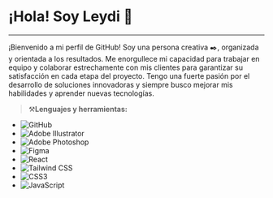 # ¡Hola! Soy Leydi 👋

---

¡Bienvenido a mi perfil de GitHub! Soy una persona creativa ✒️, organizada y orientada a los resultados. Me enorgullece mi capacidad para trabajar en equipo y colaborar estrechamente con mis clientes para garantizar su satisfacción en cada etapa del proyecto. Tengo una fuerte pasión por el desarrollo de soluciones innovadoras y siempre busco mejorar mis habilidades y aprender nuevas tecnologías.

>⚒️**Lenguajes y herramientas:**


- ![GitHub](https://img.shields.io/badge/-GitHub-181717?style=flat&logo=github&logoColor=white)
- ![Adobe Illustrator](https://img.shields.io/badge/-Adobe%20Illustrator-FF9A00?style=flat&logo=adobe%20illustrator&logoColor=white)
- ![Adobe Photoshop](https://img.shields.io/badge/-Adobe%20Photoshop-31A8FF?style=flat&logo=adobe%20photoshop&logoColor=white)
- ![Figma](https://img.shields.io/badge/-Figma-F24E1E?style=flat&logo=figma&logoColor=white)
- ![React](https://img.shields.io/badge/-React-20232A?style=flat&logo=react&logoColor=61DAFB)
- ![Tailwind CSS](https://img.shields.io/badge/-Tailwind%20CSS-06B6D4?style=flat&logo=tailwindcss&logoColor=white)
- ![CSS3](https://img.shields.io/badge/-CSS3-1572B6?style=flat&logo=css3&logoColor=white)
- ![JavaScript](https://img.shields.io/badge/-JavaScript-F7DF1E?style=flat&logo=javascript&logoColor=black)
